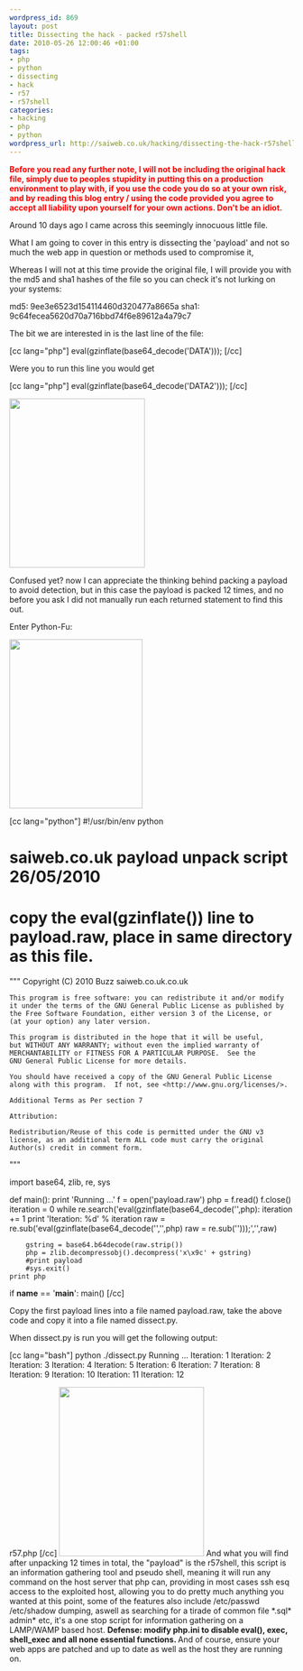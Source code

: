 ```yaml
--- 
wordpress_id: 869
layout: post
title: Dissecting the hack - packed r57shell
date: 2010-05-26 12:00:46 +01:00
tags: 
- php
- python
- dissecting
- hack
- r57
- r57shell
categories: 
- hacking
- php
- python
wordpress_url: http://saiweb.co.uk/hacking/dissecting-the-hack-r57shell
---
```

<span style="color: #ff0000;"><strong>Before you read any further note, I will not be including the original hack file, simply due to peoples stupidity in putting this on a production environment to play with, if you use the code you do so at your own risk, and by reading this blog entry / using the code provided you agree to accept all liability upon yourself for your own actions. Don't be an idiot.</strong></span>

Around 10 days ago I came across this seemingly innocuous little file.

What I am going to cover in this entry is dissecting the 'payload' and not so much the web app in question or methods used to compromise it,

Whereas I will not at this time provide the original file, I will provide you with the md5 and sha1 hashes of the file so you can check it's not lurking on your systems:

md5: 9ee3e6523d154114460d320477a8665a
sha1: 9c64fecea5620d70a716bbd74f6e89612a4a79c7

The bit we are interested in is the last line of the file:

[cc lang="php"]
eval(gzinflate(base64_decode('DATA')));
[/cc]

Were you to run this line you would get

[cc lang="php"]
eval(gzinflate(base64_decode('DATA2')));
[/cc]

<a href="http://cdn.saiweb.co.uk/uploads/2010/05/sense-this-picture-makes-none.jpg"><img src="http://cdn.saiweb.co.uk/uploads/2010/05/sense-this-picture-makes-none-240x300.jpg" alt="" title="sense-this-picture-makes-none" width="240" height="300" class="aligncenter size-medium wp-image-870" /></a>

Confused yet? now I can appreciate the thinking behind packing a payload to avoid detection, but in this case the payload is packed 12 times, and no before you ask I did not manually run each returned statement to find this out. 

Enter Python-Fu:

<a href="http://cdn.saiweb.co.uk/uploads/2010/05/getbritf.jpg"><img src="http://cdn.saiweb.co.uk/uploads/2010/05/getbritf-236x300.jpg" alt="" title="getbritf" width="236" height="300" class="aligncenter size-medium wp-image-871" /></a>


[cc lang="python"]
#!/usr/bin/env python
# saiweb.co.uk payload unpack script 26/05/2010
# copy the eval(gzinflate()) line to payload.raw, place in same directory as this file.

"""
Copyright (C) 2010 Buzz saiweb.co.uk.co.uk

    This program is free software: you can redistribute it and/or modify
    it under the terms of the GNU General Public License as published by
    the Free Software Foundation, either version 3 of the License, or
    (at your option) any later version.

    This program is distributed in the hope that it will be useful,
    but WITHOUT ANY WARRANTY; without even the implied warranty of
    MERCHANTABILITY or FITNESS FOR A PARTICULAR PURPOSE.  See the
    GNU General Public License for more details.

    You should have received a copy of the GNU General Public License
    along with this program.  If not, see <http://www.gnu.org/licenses/>.
    
    Additional Terms as Per section 7

    Attribution:

    Redistribution/Reuse of this code is permitted under the GNU v3 license, as an additional term ALL code must carry the original Author(s) credit in comment form.
"""

import base64, zlib, re, sys

def main():
	print 'Running ...'
	f = open('payload.raw')
	php = f.read()
	f.close()
	iteration = 0
	while re.search('eval\(gzinflate\(base64_decode\(\'',php):
		iteration += 1
		print 'Iteration: %d' % iteration
		raw = re.sub('eval\(gzinflate\(base64_decode\(\'','',php)
		raw = re.sub('\'\)\)\);','',raw)
		
		gstring = base64.b64decode(raw.strip())
		php = zlib.decompressobj().decompress('x\x9c' + gstring)
		#print payload
		#sys.exit()
	print php
if __name__ == '__main__':
	main()
[/cc]

Copy the first payload lines into a file named payload.raw, take the above code and copy it into a file named dissect.py.

When dissect.py is run you will get the following output:

[cc lang="bash"]
python ./dissect.py
Running ...
Iteration: 1
Iteration: 2
Iteration: 3
Iteration: 4
Iteration: 5
Iteration: 6
Iteration: 7
Iteration: 8
Iteration: 9
Iteration: 10
Iteration: 11
Iteration: 12
<?php
...
[/cc] 

As such you may want to run it using the following command:

[cc lang="bash"]
python ./dissect.py > r57.php
[/cc]

<a href="http://cdn.saiweb.co.uk/uploads/2010/05/ggwit.jpg"><img src="http://cdn.saiweb.co.uk/uploads/2010/05/ggwit-257x300.jpg" alt="" title="ggwit" width="257" height="300" class="aligncenter size-medium wp-image-872" /></a>

And what you will find after unpacking 12 times in total, the "payload" is the r57shell, this script is an information gathering tool and pseudo shell, meaning it will run any command on the host server that php can, providing in most cases ssh esq access to the exploited host, allowing you to do pretty much anything you wanted at this point, some of the features also include /etc/passwd /etc/shadow dumping, aswell as searching for a tirade of common file *.sql* admin* etc, it's a one stop script for information gathering on a LAMP/WAMP based host.

<strong>
Defense: modify php.ini to disable eval(), exec, shell_exec and all none essential functions.
</strong>

And of course, ensure your web apps are patched and up to date as well as the host they are running on. 


